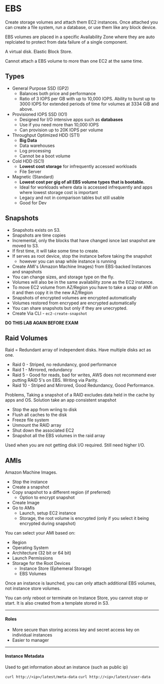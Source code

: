 # EBS
Create storage volumes and attach them EC2 instances. Once attached you can create a file system, run a database, or use them like any block device.

EBS volumes are placed in a specific Availability Zone where they are auto replciated to protect from data failure of a single component.

A virtual disk. Elastic Block Store.

Cannot attach a EBS volume to more than one EC2 at the same time.

## Types
- General Purpose SSD (GP2)
  - Balances both price and performance
  - Ratio of 3 IOPS per GB with up to 10,000 IOPS. Ability to burst up to 3000 IOPS for extended periods of time for volumes at 3334 GiB and above.
- Provisioned IOPS SSD (IO1)
  - Designed for I/O intensive apps such as **databases**
  - Use if you need more than 10,000 IOPS
  - Can provision up to 20K IOPS per volume
- Throughput Optimized HDD (ST1)
  - **Big Data**
  - Data warehouses
  - Log processing
  - Cannot be a boot volume
- Cold HDD (SC1)
  - **Lowest cost storage** for infrequently accessed workloads
  - File Server
- Magnetic (Standard)
  - **Lowest cost per gig of all EBS volume types that is bootable.**
  - Ideal for workloads where data is accessed infrequently and apps  where lowest storage cost is important
  - Legacy and not in comparison tables but still usable
  - Good for Dev


## Snapshots
- Snapshots exists on S3.
- Snapshots are time copies
- Incremental, only the blocks that have changed isnce last snapshot are moved to S3.
- If first time, it will take some time to create.
- If serves as root device, stop the instance before taking the snapshot
  - however you can snap while instance is running
- Create AMI's (Amazon Machine Images) from EBS-backed Instances and snapshots
- You can change sizes, and storage type  on the fly.
- Volumes will also be in the same availability zone as the EC2 instance.
- To move EC2 volume from AZ/Region you have to take a snap or AMI on it and then copy it in the new AZ/Region
- Snapshots of encrypted volumes are encrypted automatically
- Volumes restored from encryped are encrypted automatically
- You can share snapshots but only if they are unecrypted.
- Create Via CLI - `ec2-create-snapshot`

**DO THIS LAB AGAIN BEFORE EXAM**

## Raid Volumes
Raid = Redundant array of independent disks. Have multiple disks act as one.
  - Raid 0 - Striped, no redundancy, good performance
  - Raid 1 - Mirrored, redundancy
  - Raid 5 - Good for reads, bad for writes, AWS does not recommend ever putting RAID 5's on EBS. Writing via Parity.
  - Raid 10 - Striped and Mirrored, Good Redundancy, Good Performance.

Problems, Taking a snapshot of a RAID excludes data held in the cache by apps and OS.
Solution take an app consistent snapshot
- Stop the app from wriing to disk
- Flush all caches to the disk
- Freeze file system
- Unmount the RAID array
- Shut down the associated EC2
- Snapshot all the EBS volumes in the raid array

Used when you are not getting disk I/O required. Still need higher I/O.

## AMIs
Amazon Machine Images.
- Stop the instance
- Create a snapshot
- Copy snapshot to a different region (if preferred)
  - Option to encrypt snapshot
- Create Image
- Go to AMIs
  - Launch, setup EC2 instance
  - Storage, the root volume is encrypted (only if you select it being encrypted during snapshot)

You can select your AMI based on:
- Region
- Operating System
- Architecture (32 bit or 64 bit)
- Launch Permissions
- Storage for the Root Devices
  - Instance Store (Ephemeral Storage)
  - EBS Volumes

Once an instance is launched, you can only attach additional EBS volumes, not instance store volumes.

You can only reboot or terminate on Instance Store, you cannot stop or start. It is also created from a template stored in S3.

---
#### Roles
- More secure than storing access key and secret access key on individual instances
- Easier to manager
---
#### Instance Metadata
Used to get information about an instance (such as public ip)

`curl http://<ip>/latest/meta-data`
`curl http://<ip>/latest/user-data`

